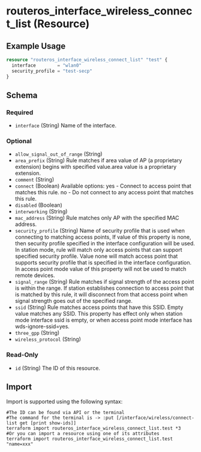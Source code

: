 # routeros_interface_wireless_connect_list (Resource)


## Example Usage
```terraform
resource "routeros_interface_wireless_connect_list" "test" {
  interface        = "wlan0"
  security_profile = "test-secp"
}
```

<!-- schema generated by tfplugindocs -->
## Schema

### Required

- `interface` (String) Name of the interface.

### Optional

- `allow_signal_out_of_range` (String)
- `area_prefix` (String) Rule matches if area value of AP (a proprietary extension) begins with specified value.area value is a proprietary extension.
- `comment` (String)
- `connect` (Boolean) Available options: yes - Connect to access point that matches this rule. no - Do not connect to any access point that matches this rule.
- `disabled` (Boolean)
- `interworking` (String)
- `mac_address` (String) Rule matches only AP with the specified MAC address.
- `security_profile` (String) Name of security profile that is used when connecting to matching access points, If value of this property is none, then security profile specified in the interface configuration will be used. In station mode, rule will match only access points that can support specified security profile. Value none will match access point that supports security profile that is specified in the interface configuration. In access point mode value of this property will not be used to match remote devices.
- `signal_range` (String) Rule matches if signal strength of the access point is within the range. If station establishes connection to access point that is matched by this rule, it will disconnect from that access point when signal strength goes out of the specified range.
- `ssid` (String) Rule matches access points that have this SSID. Empty value matches any SSID. This property has effect only when station mode interface ssid is empty, or when access point mode interface has wds-ignore-ssid=yes.
- `three_gpp` (String)
- `wireless_protocol` (String)

### Read-Only

- `id` (String) The ID of this resource.

## Import
Import is supported using the following syntax:
```shell
#The ID can be found via API or the terminal
#The command for the terminal is -> :put [/interface/wireless/connect-list get [print show-ids]]
terraform import routeros_interface_wireless_connect_list.test *3
#Or you can import a resource using one of its attributes
terraform import routeros_interface_wireless_connect_list.test "name=xxx"
```
